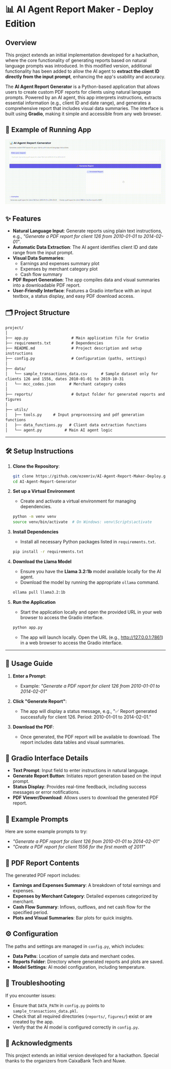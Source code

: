 # 📊 AI Agent Report Maker - Deploy Edition

## Overview
This project extends an initial implementation developed for a hackathon, where the core functionality of generating reports based on natural language prompts was introduced. In this modified version, additional functionality has been added to allow the AI agent to **extract the client ID directly from the input prompt**, enhancing the app's usability and accuracy.

The **AI Agent Report Generator** is a Python-based application that allows users to create custom PDF reports for clients using natural language prompts. Powered by an AI agent, this app interprets instructions, extracts essential information (e.g., client ID and date range), and generates a comprehensive report that includes visual data summaries. The interface is built using **Gradio**, making it simple and accessible from any web browser.

## 🚀 Example of Running App

<p align="center">
  <img src="gif/running.gif" alt="App Running Example" width="600"/>
</p>

## ✨ Features
- **Natural Language Input**: Generate reports using plain text instructions, e.g., _"Generate a PDF report for client 126 from 2010-01-01 to 2014-02-01"_.
- **Automatic Data Extraction**: The AI agent identifies client ID and date range from the input prompt.
- **Visual Data Summaries**:
  - Earnings and expenses summary plot
  - Expenses by merchant category plot
  - Cash flow summary
- **PDF Report Generation**: The app compiles data and visual summaries into a downloadable PDF report.
- **User-Friendly Interface**: Features a Gradio interface with an input textbox, a status display, and easy PDF download access.

## 🗂️ Project Structure

```plaintext
project/
│
├── app.py                   # Main application file for Gradio
├── requirements.txt         # Dependencies
├── README.md                # Project description and setup instructions
├── config.py                # Configuration (paths, settings)
│
├── data/
│   └── sample_transactions_data.csv      # Sample dataset only for clients 126 and 1556, dates 2010-01-01 to 2019-10-31
│   └── mcc_codes.json      # Merchant category codes
│
├── reports/                 # Output folder for generated reports and figures
│
├── utils/
│   ├── tools.py     # Input preprocessing and pdf generation functions
│   ├── data_functions.py   # Client data extraction functions
│   └── agent.py          # Main AI agent logic
```

---

## 🛠️ Setup Instructions

1. **Clone the Repository**:
   ```bash
   git clone https://github.com/ezemriv/AI-Agent-Report-Maker-Deploy.git
   cd AI-Agent-Report-Generator
   ```
2. **Set up a Virtual Environment**
   - Create and activate a virtual environment for managing dependencies.
   ```bash
   python -m venv venv
   source venv/bin/activate  # On Windows: venv\Scripts\activate
   ```
3. **Install Dependencies**
   - Install all necessary Python packages listed in `requirements.txt`.
   ```bash
   pip install -r requirements.txt
    ```

4. **Download the Llama Model**
   - Ensure you have the **Llama 3.2:1b** model available locally for the AI agent.
   - Download the model by running the appropriate `ollama` command.
   ```bash
   ollama pull llama3.2:1b
    ```

5. **Run the Application**
   - Start the application locally and open the provided URL in your web browser to access the Gradio interface.
   ```bash
   python app.py
   ```
   - The app will launch locally. Open the URL (e.g., http://127.0.0.1:7861) in a web browser to access the Gradio interface.

---

## 🚀 Usage Guide

1. **Enter a Prompt**:
   - Example: _"Generate a PDF report for client 126 from 2010-01-01 to 2014-02-01"_

2. **Click "Generate Report"**:
   - The app will display a status message, e.g., "✅ Report generated successfully for client 126. Period: 2010-01-01 to 2014-02-01."

3. **Download the PDF**:
   - Once generated, the PDF report will be available to download. The report includes data tables and visual summaries.

## 🎨 Gradio Interface Details

- **Text Prompt**: Input field to enter instructions in natural language.
- **Generate Report Button**: Initiates report generation based on the input prompt.
- **Status Display**: Provides real-time feedback, including success messages or error notifications.
- **PDF Viewer/Download**: Allows users to download the generated PDF report.

## 📝 Example Prompts

Here are some example prompts to try:
- _"Generate a PDF report for client 126 from 2010-01-01 to 2014-02-01"_
- _"Create a PDF report for client 1556 for the first month of 2011"_

## 📄 PDF Report Contents
The generated PDF report includes:
- **Earnings and Expenses Summary**: A breakdown of total earnings and expenses.
- **Expenses by Merchant Category**: Detailed expenses categorized by merchant.
- **Cash Flow Summary**: Inflows, outflows, and net cash flow for the specified period.
- **Plots and Visual Summaries**: Bar plots for quick insights.

## ⚙️ Configuration
The paths and settings are managed in `config.py`, which includes:
- **Data Paths**: Location of sample data and merchant codes.
- **Reports Folder**: Directory where generated reports and plots are saved.
- **Model Settings**: AI model configuration, including temperature.

## 🐛 Troubleshooting
If you encounter issues:
- Ensure that `DATA_PATH` in `config.py` points to `sample_transactions_data.pkl`.
- Check that all required directories (`reports/`, `figures/`) exist or are created by the app.
- Verify that the AI model is configured correctly in `config.py`.

## 🙏 Acknowledgments
This project extends an initial version developed for a hackathon. Special thanks to the organizers from CaixaBank Tech and Nuwe.
